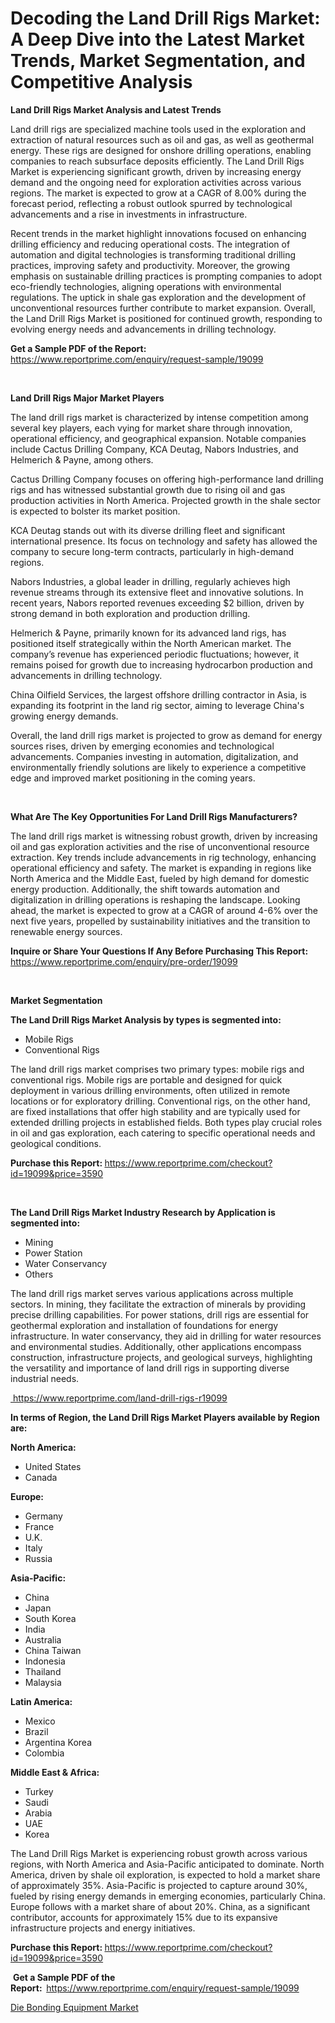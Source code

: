<p><h1>Decoding the Land Drill Rigs Market: A Deep Dive into the Latest Market Trends, Market Segmentation, and Competitive Analysis</h1></p><p><strong>Land Drill Rigs Market Analysis and Latest Trends</strong></p>
<p><p>Land drill rigs are specialized machine tools used in the exploration and extraction of natural resources such as oil and gas, as well as geothermal energy. These rigs are designed for onshore drilling operations, enabling companies to reach subsurface deposits efficiently. The Land Drill Rigs Market is experiencing significant growth, driven by increasing energy demand and the ongoing need for exploration activities across various regions. The market is expected to grow at a CAGR of 8.00% during the forecast period, reflecting a robust outlook spurred by technological advancements and a rise in investments in infrastructure.</p><p>Recent trends in the market highlight innovations focused on enhancing drilling efficiency and reducing operational costs. The integration of automation and digital technologies is transforming traditional drilling practices, improving safety and productivity. Moreover, the growing emphasis on sustainable drilling practices is prompting companies to adopt eco-friendly technologies, aligning operations with environmental regulations. The uptick in shale gas exploration and the development of unconventional resources further contribute to market expansion. Overall, the Land Drill Rigs Market is positioned for continued growth, responding to evolving energy needs and advancements in drilling technology.</p></p>
<p><strong>Get a Sample PDF of the Report:&nbsp;</strong> <a href="https://www.reportprime.com/enquiry/request-sample/19099?utm_campaign=3259&utm_medium=2&utm_source=Github&utm_content=ia&utm_term=19032025&utm_id=land-drill-rigs">https://www.reportprime.com/enquiry/request-sample/19099</a></p>
<p>&nbsp;</p>
<p><strong>Land Drill Rigs Major Market Players</strong></p>
<p><p>The land drill rigs market is characterized by intense competition among several key players, each vying for market share through innovation, operational efficiency, and geographical expansion. Notable companies include Cactus Drilling Company, KCA Deutag, Nabors Industries, and Helmerich & Payne, among others.</p><p>Cactus Drilling Company focuses on offering high-performance land drilling rigs and has witnessed substantial growth due to rising oil and gas production activities in North America. Projected growth in the shale sector is expected to bolster its market position.</p><p>KCA Deutag stands out with its diverse drilling fleet and significant international presence. Its focus on technology and safety has allowed the company to secure long-term contracts, particularly in high-demand regions.</p><p>Nabors Industries, a global leader in drilling, regularly achieves high revenue streams through its extensive fleet and innovative solutions. In recent years, Nabors reported revenues exceeding $2 billion, driven by strong demand in both exploration and production drilling.</p><p>Helmerich & Payne, primarily known for its advanced land rigs, has positioned itself strategically within the North American market. The company’s revenue has experienced periodic fluctuations; however, it remains poised for growth due to increasing hydrocarbon production and advancements in drilling technology.</p><p>China Oilfield Services, the largest offshore drilling contractor in Asia, is expanding its footprint in the land rig sector, aiming to leverage China's growing energy demands.</p><p>Overall, the land drill rigs market is projected to grow as demand for energy sources rises, driven by emerging economies and technological advancements. Companies investing in automation, digitalization, and environmentally friendly solutions are likely to experience a competitive edge and improved market positioning in the coming years.</p></p>
<p>&nbsp;</p>
<p><strong>What Are The Key Opportunities For Land Drill Rigs Manufacturers?</strong></p>
<p><p>The land drill rigs market is witnessing robust growth, driven by increasing oil and gas exploration activities and the rise of unconventional resource extraction. Key trends include advancements in rig technology, enhancing operational efficiency and safety. The market is expanding in regions like North America and the Middle East, fueled by high demand for domestic energy production. Additionally, the shift towards automation and digitalization in drilling operations is reshaping the landscape. Looking ahead, the market is expected to grow at a CAGR of around 4-6% over the next five years, propelled by sustainability initiatives and the transition to renewable energy sources.</p></p>
<p><strong>Inquire or Share Your Questions If Any Before Purchasing This Report:</strong> <a href="https://www.reportprime.com/enquiry/pre-order/19099?utm_campaign=3259&utm_medium=2&utm_source=Github&utm_content=ia&utm_term=19032025&utm_id=land-drill-rigs">https://www.reportprime.com/enquiry/pre-order/19099</a></p>
<p>&nbsp;</p>
<p><strong>Market Segmentation</strong></p>
<p><strong>The Land Drill Rigs Market Analysis by types is segmented into:</strong></p>
<p><ul><li>Mobile Rigs</li><li>Conventional Rigs</li></ul></p>
<p><p>The land drill rigs market comprises two primary types: mobile rigs and conventional rigs. Mobile rigs are portable and designed for quick deployment in various drilling environments, often utilized in remote locations or for exploratory drilling. Conventional rigs, on the other hand, are fixed installations that offer high stability and are typically used for extended drilling projects in established fields. Both types play crucial roles in oil and gas exploration, each catering to specific operational needs and geological conditions.</p></p>
<p><strong>Purchase this Report:&nbsp;</strong><a href="https://www.reportprime.com/checkout?id=19099&price=3590&utm_campaign=3259&utm_medium=2&utm_source=Github&utm_content=ia&utm_term=19032025&utm_id=land-drill-rigs">https://www.reportprime.com/checkout?id=19099&price=3590</a></p>
<p>&nbsp;</p>
<p><strong>The Land Drill Rigs Market Industry Research by Application is segmented into:</strong></p>
<p><ul><li>Mining</li><li>Power Station</li><li>Water Conservancy</li><li>Others</li></ul></p>
<p><p>The land drill rigs market serves various applications across multiple sectors. In mining, they facilitate the extraction of minerals by providing precise drilling capabilities. For power stations, drill rigs are essential for geothermal exploration and installation of foundations for energy infrastructure. In water conservancy, they aid in drilling for water resources and environmental studies. Additionally, other applications encompass construction, infrastructure projects, and geological surveys, highlighting the versatility and importance of land drill rigs in supporting diverse industrial needs.</p></p>
<p><a href="https://www.reportprime.com/land-drill-rigs-r19099?utm_campaign=3259&utm_medium=2&utm_source=Github&utm_content=ia&utm_term=19032025&utm_id=land-drill-rigs">&nbsp;https://www.reportprime.com/land-drill-rigs-r19099</a></p>
<p><strong>In terms of Region, the Land Drill Rigs Market Players available by Region are:</strong></p>
<p>
    <p> <strong> North America: </strong>
        <ul>
            <li>United States</li>
            <li>Canada</li>
        </ul>
        </p> 
    <p> <strong> Europe: </strong>
        <ul>
            <li>Germany</li>
            <li>France</li>
            <li>U.K.</li>
            <li>Italy</li>
            <li>Russia</li>
        </ul>
        </p> 
    <p> <strong> Asia-Pacific: </strong>
        <ul>
            <li>China</li>
            <li>Japan</li>
            <li>South Korea</li>
            <li>India</li>
            <li>Australia</li>
            <li>China Taiwan</li>
            <li>Indonesia</li>
            <li>Thailand</li>
            <li>Malaysia</li>
        </ul>
        </p> 
    <p> <strong> Latin America: </strong>
        <ul>
            <li>Mexico</li>
            <li>Brazil</li>
            <li>Argentina Korea</li>
            <li>Colombia</li>
        </ul>
        </p> 
    <p> <strong> Middle East & Africa: </strong>
        <ul>
            <li>Turkey</li>
            <li>Saudi</li>
            <li>Arabia</li>
            <li>UAE</li>
            <li>Korea</li>
        </ul>
    </p>
    </p>
<p><p>The Land Drill Rigs Market is experiencing robust growth across various regions, with North America and Asia-Pacific anticipated to dominate. North America, driven by shale oil exploration, is expected to hold a market share of approximately 35%. Asia-Pacific is projected to capture around 30%, fueled by rising energy demands in emerging economies, particularly China. Europe follows with a market share of about 20%. China, as a significant contributor, accounts for approximately 15% due to its expansive infrastructure projects and energy initiatives.</p></p>
<p><strong>Purchase this Report: </strong><a href="https://www.reportprime.com/checkout?id=19099&price=3590&utm_campaign=3259&utm_medium=2&utm_source=Github&utm_content=ia&utm_term=19032025&utm_id=land-drill-rigs">https://www.reportprime.com/checkout?id=19099&price=3590</a></p>
<p>&nbsp;<strong>Get a Sample PDF of the Report:&nbsp;&nbsp;</strong><a href="https://www.reportprime.com/enquiry/request-sample/19099?utm_campaign=3259&utm_medium=2&utm_source=Github&utm_content=ia&utm_term=19032025&utm_id=land-drill-rigs">https://www.reportprime.com/enquiry/request-sample/19099</a></p>
<p><strong></strong></p>
<p><p><a href="https://github.com/luhleickov/Market-Research-Report-List-1/blob/main/die-bonding-equipment-market.md?utm_campaign=3259&utm_medium=2&utm_source=Github&utm_content=ia&utm_term=19032025&utm_id=land-drill-rigs">Die Bonding Equipment Market</a></p></p>